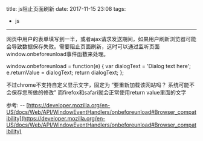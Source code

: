 title: js阻止页面刷新
date: 2017-11-15 23:08
tags:
- js

---
网页中用户的表单填写到一半，或者ajax请求发送期间，如果用户刷新浏览器可能会导致数据保存失败。需要阻止页面刷新，这时可以通过监听页面window.onbeforeunload事件函数来处理。

window.onbeforeunload = function(e) {
  var dialogText = 'Dialog text here';
  e.returnValue = dialogText;
  return dialogText;
};

不过chrome不支持自定义显示文字，固定为
“要重新加载该网站吗？
系统可能不会保存您所做的修改”
而firefox和safari就会正常使用return value里面的文字

参考:
-- [https://developer.mozilla.org/en-US/docs/Web/API/WindowEventHandlers/onbeforeunload#Browser_compatibility](https://developer.mozilla.org/en-US/docs/Web/API/WindowEventHandlers/onbeforeunload#Browser_compatibility)